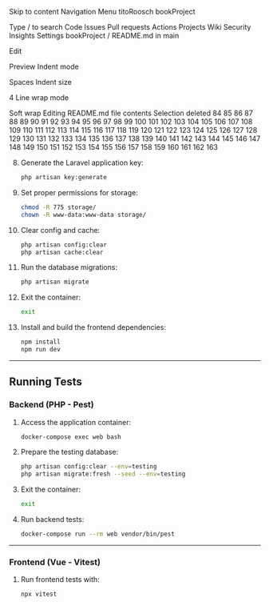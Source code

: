 Skip to content
Navigation Menu
titoRoosch
bookProject

Type / to search
Code
Issues
Pull requests
Actions
Projects
Wiki
Security
Insights
Settings
bookProject
/
README.md
in
main

Edit

Preview
Indent mode

Spaces
Indent size

4
Line wrap mode

Soft wrap
Editing README.md file contents
Selection deleted
84
85
86
87
88
89
90
91
92
93
94
95
96
97
98
99
100
101
102
103
104
105
106
107
108
109
110
111
112
113
114
115
116
117
118
119
120
121
122
123
124
125
126
127
128
129
130
131
132
133
134
135
136
137
138
139
140
141
142
143
144
145
146
147
148
149
150
151
152
153
154
155
156
157
158
159
160
161
162
163

8. Generate the Laravel application key:

    ```bash
    php artisan key:generate
    ```

9. Set proper permissions for storage:

    ```bash
    chmod -R 775 storage/
    chown -R www-data:www-data storage/
    ```

10. Clear config and cache:

    ```bash
    php artisan config:clear
    php artisan cache:clear
    ```

11. Run the database migrations:

    ```bash
    php artisan migrate
    ```

12. Exit the container:

    ```bash
    exit
    ```

13. Install and build the frontend dependencies:

    ```bash
    npm install
    npm run dev
    ```

---

## Running Tests

### Backend (PHP - Pest)

1. Access the application container:

    ```bash
    docker-compose exec web bash
    ```

2. Prepare the testing database:

    ```bash
    php artisan config:clear --env=testing
    php artisan migrate:fresh --seed --env=testing
    ```

3. Exit the container:

    ```bash
    exit
    ```

4. Run backend tests:

    ```bash
    docker-compose run --rm web vendor/bin/pest
    ```

---
 ### Frontend (Vue - Vitest)

1. Run frontend tests with:


    ```bash
    npx vitest
    ```
